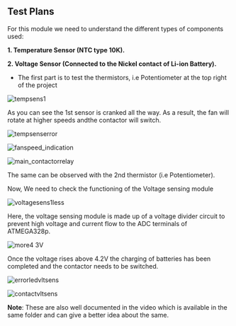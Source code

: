 ## Test Plans
For this module we need to understand the different types of components used:

**1. Temperature Sensor (NTC type 10K).**

**2. Voltage Sensor (Connected to the Nickel contact of Li-ion Battery).**

* The first part is to test the thermistors, i.e Potentiometer at the top right of the project

![tempsens1](https://user-images.githubusercontent.com/98948359/157180629-1f6f3aa0-d6a0-46b5-a990-4e66063ffce7.png)

As you can see the 1st sensor is cranked all the way. As a result, the fan will rotate at higher speeds andthe contactor will switch.

![tempsenserror](https://user-images.githubusercontent.com/98948359/157181009-6379590a-227b-42ce-aa51-64d357a697d7.png)

![fanspeed_indication](https://user-images.githubusercontent.com/98948359/157181078-518b3cae-a9a0-474b-8dd0-8328d8d2d748.png)

![main_contactorrelay](https://user-images.githubusercontent.com/98948359/157181141-7db700ad-2a94-4ce5-b9d9-eefcff274fa5.png)

The same can be observed with the 2nd thermistor (i.e Potentiometer).

Now, We need to check the functioning of the Voltage sensing module

![voltagesens1less](https://user-images.githubusercontent.com/98948359/157182153-641668fd-a5ac-4b48-8308-528403e5b73b.png)

Here, the voltage sensing module is made up of a voltage divider circuit to prevent high voltage and current flow to the ADC terminals of ATMEGA328p.

![more4 3V](https://user-images.githubusercontent.com/98948359/157182352-ae696e5d-c1cd-456d-8f1c-6fe229d84d18.png)

Once the voltage rises above 4.2V the charging of batteries has been completed and the contactor needs to be switched.

![errorledvltsens](https://user-images.githubusercontent.com/98948359/157182560-f8073779-b50a-4a6c-9b60-04921cb4e402.png)

![contactvltsens](https://user-images.githubusercontent.com/98948359/157182633-c08c76ec-ea90-45f0-8d6f-537a3c9aa455.png)

**Note**: These are also well documented in the video which is available in the same folder and can give a better idea about the same.


